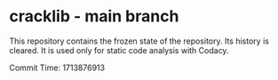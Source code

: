 # cracklib - main branch

This repository contains the frozen state of the repository.
Its history is cleared. It is used only for static code
analysis with Codacy.

Commit Time: 1713876913